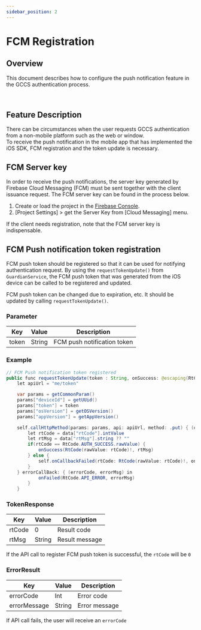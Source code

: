 ```yaml
---
sidebar_position: 2
---
```

# FCM Registration

## Overview
This document describes how to configure the push notification feature in the GCCS authentication process.

<br/>

## Feature Description
There can be circumstances when the user requests GCCS authentication from a non-mobile platform such as the web or window.  
To receive the push notification in the mobile app that has implemented the iOS SDK, FCM registration and the token update is necessary.

## FCM Server key

In order to receive the push notifications, the server key generated by Firebase Cloud Messaging (FCM) must be sent together with the client issuance request.
The FCM server key can be found in the process below.
1. Create or load the project in the [Firebase Console](https://console.firebase.google.com/).
2. [Project Settings] > get the Server Key from [Cloud Messaging] menu.

If the client needs registration, note that the FCM server key is indispensable.


## FCM Push notification token registration
FCM push token should be registered so that it can be used for notifying authentication request.
By using the `requestTokenUpdate()` from `GuardianService`, the FCM push token that was generated from the iOS device can be called to be registered and updated.

FCM push token can be changed due to expiration, etc. It should be updated by calling `requestTokenUpdate()`.

### Parameter
|Key|Value|Description|
|------|---|---|
|token|String|FCM push notification token|

### Example
```java
// FCM Push notification token registered
public func requestTokenUpdate(token : String, onSuccess: @escaping(RtCode, String)-> Void, onFailed: @escaping(RtCode, String)-> Void) {
    let apiUrl = "me/token"

    var params = getCommonParam()
    params["deviceId"] = getUUid()
    params["token"] = token
    params["osVersion"] = getOSVersion()
    params["appVersion"] = getAppVersion()

    self.callHttpMethod(params: params, api: apiUrl, method: .put) { (data: JSON) in
        let rtCode = data["rtCode"].intValue
        let rtMsg = data["rtMsg"].string ?? ""
        if(rtCode == RtCode.AUTH_SUCCESS.rawValue) {
            onSuccess(RtCode(rawValue: rtCode)!, rtMsg)
        } else {
            self.onCallbackFailed(rtCode: RtCode(rawValue: rtCode)!, onFailed: onFailed)
        }
    } errorCallBack: { (errorCode, errorMsg) in
            onFailed(RtCode.API_ERROR, errorMsg)
        }
    }
```
### TokenResponse
|Key|Value|Description|
|------|---|---|
|rtCode|0|Result code|
|rtMsg|String|Result message|

If the API call to register FCM push token is successful, the `rtCode` will be `0`

### ErrorResult
|Key|Value|Description|
|------|---|---|
|errorCode|Int|Error code|
|errorMessage|String|Error message|

If API call fails, the user will receive an `errorCode`